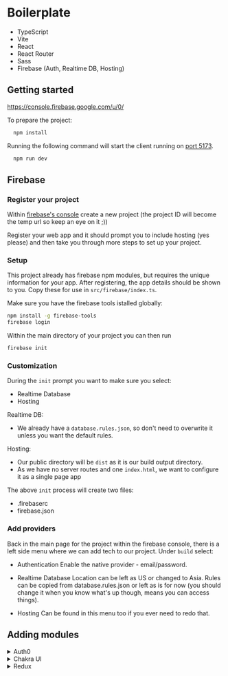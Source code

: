 # Boilerplate

- TypeScript
- Vite
- React
- React Router
- Sass
- Firebase (Auth, Realtime DB, Hosting)

## Getting started

https://console.firebase.google.com/u/0/

To prepare the project:

```bash
  npm install
```

Running the following command will start the client running on [port 5173](http://localhost:5173).

```bash
  npm run dev
```

## Firebase

### Register your project

Within [firebase's console](https://console.firebase.google.com/u/0) create a new project (the project ID will become the temp url so keep an eye on it ;))

Register your web app and it should prompt you to include hosting (yes please) and then take you through more steps to set up your project.

### Setup

This project already has firebase npm modules, but requires the unique information for your app. After registering, the app details should be shown to you. Copy these for use in `src/firebase/index.ts`.

Make sure you have the firebase tools istalled globally:

```sh
npm install -g firebase-tools
firebase login
```

Within the main directory of your project you can then run

```sh
firebase init
```

### Customization

During the `init` prompt you want to make sure you select:

- Realtime Database
- Hosting

Realtime DB:

- We already have a `database.rules.json`, so don't need to overwrite it unless you want the default rules.

Hosting:

- Our public directory will be `dist` as it is our build output directory.
- As we have no server routes and one `index.html`, we want to configure it as a single page app

The above `init` process will create two files:

- .firebaserc
- firebase.json

### Add providers

Back in the main page for the project within the firebase console, there is a left side menu where we can add tech to our project. Under `build` select:

- Authentication
  Enable the native provider - email/password.

- Realtime Database
  Location can be left as US or changed to Asia.
  Rules can be copied from database.rules.json or left as is for now (you should change it when you know what's up though, means you can access things).

- Hosting
  Can be found in this menu too if you ever need to redo that.

## Adding modules

<details>
<summary>Auth0</summary>

## Installation

```bash
npm i -D @auth0/auth0-react
```

## Provider

Include the `Auth0Provider` in `client/index.tsx`:

```tsx
import { Auth0Provider } from '@auth0/auth0-react'

// ...

createRoot(document.getElementById('app')).render(
  <Auth0Provider
    domain="dev-kelly.au.auth0.com"
    {/* clientId="someclientidgoeshere" */}
    authorizationParams={{
      redirect_uri: window.location.origin,
      {/* audience: 'https://the-app-url/api', */}
      scope: 'openid profile email offline_access',
    }}
    useRefreshTokens={true}
    cacheLocation="localstorage"
  >
    <App />
  </Auth0Provider>,
)
```

The auth0 hook can then be used in any component:

```tsx
import { useAuth0 } from '@auth0/auth0-react'

// ...

const { isAuthenticated, loginWithRedirect, logout, user } = useAuth0()

// ...
```

The user object contains a unique `sub` property, essentially the user's id to auth0, which will not change and can be used to identify unique data in firebase if included.

</details>

<details>

<summary>Chakra UI</summary>

## Installation

```bash
  npm i -D @chakra-ui/react @emotion/react @emotion/styled framer-motion
```

## Provider

In `client/index.tsx`:

```tsx
import { ChakraProvider } from '@chakra-ui/react'

// ...

createRoot(document.getElementById('app')).render(
  <ChakraProvider>
    <App />
  </ChakraProvider>,
)
```

## Example components

Since chakra uses components for styling, but these come from multiple imports, we can create a file to import the components we want to use and export them from this one file. This also gives us a place to add any custom components we want to use (such as the Link below).

```tsx
import * as rrd from 'react-router-dom'
import * as chakra from '@chakra-ui/react'
import * as icons from '@chakra-ui/icons'

interface LinkProps {
  children: React.ReactNode
  to: string
  color?: string
}
export function Link({ children, to, color = 'teal.500' }: LinkProps) {
  return (
    <chakra.Link as={rrd.Link} to={to} color={color}>
      {children}
    </chakra.Link>
  )
}

export const Tile = chakra.Card
export const TileHeader = chakra.CardHeader
export const TileBody = chakra.CardBody
export const TileFooter = chakra.CardFooter

export const CheckCircle = icons.CheckCircleIcon
export const Star = icons.StarIcon
export const ChevronDown = icons.ChevronDownIcon
export const ArrowLeft = icons.ArrowLeftIcon
export const ArrowRight = icons.ArrowRightIcon
```

</details>

<details>

<summary>Redux</summary>

## Installation

```bash
  npm i -D redux react-redux
```

....more to come

</details>
